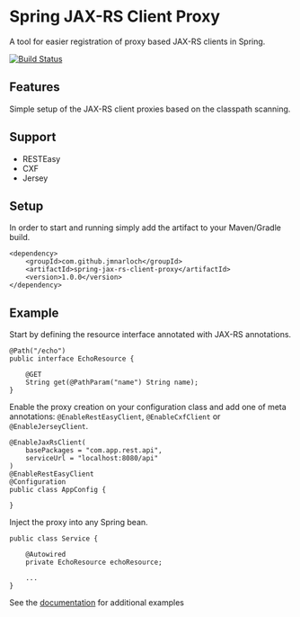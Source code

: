 # Spring JAX-RS Client Proxy

A tool for easier registration of proxy based JAX-RS clients in Spring.

[![Build Status](https://travis-ci.org/jmnarloch/spring-jax-rs-client-proxy.svg?branch=master)](https://travis-ci.org/jmnarloch/spring-jax-rs-client-proxy)

## Features

Simple setup of the JAX-RS client proxies based on the classpath scanning.

## Support

- RESTEasy
- CXF
- Jersey

## Setup

In order to start and running simply add the artifact to your Maven/Gradle build.

```
<dependency>
    <groupId>com.github.jmnarloch</groupId>
    <artifactId>spring-jax-rs-client-proxy</artifactId>
    <version>1.0.0</version>
</dependency>
```

## Example

Start by defining the resource interface annotated with JAX-RS annotations.

```
@Path("/echo")
public interface EchoResource {

    @GET
    String get(@PathParam("name") String name);
}
```

Enable the proxy creation on your configuration class and add one of meta annotations: `@EnableRestEasyClient`, `@EnableCxfClient` or `@EnableJerseyClient`. 

```
@EnableJaxRsClient(
    basePackages = "com.app.rest.api",
    serviceUrl = "localhost:8080/api"
)
@EnableRestEasyClient
@Configuration
public class AppConfig {

}
```

Inject the proxy into any Spring bean.


```
public class Service {

    @Autowired
    private EchoResource echoResource;

    ...
}
```

See the [documentation](doc.adoc) for additional examples
